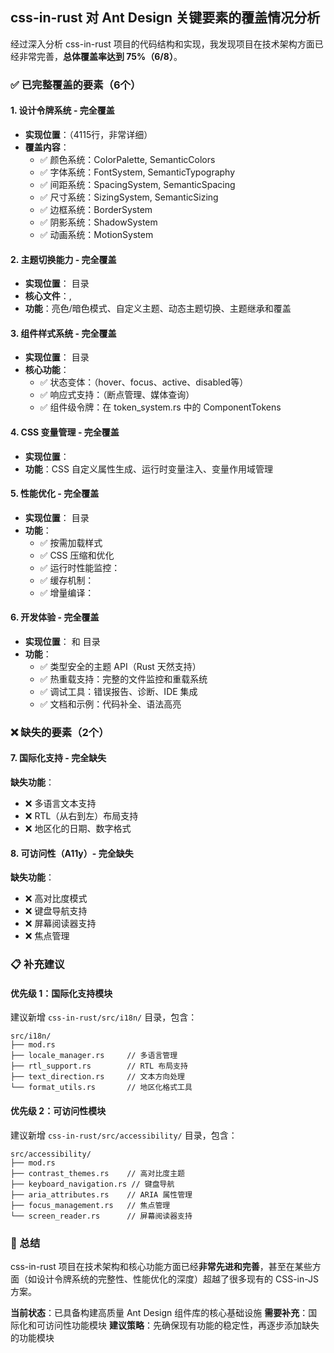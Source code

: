 
## css-in-rust 对 Ant Design 关键要素的覆盖情况分析

经过深入分析 css-in-rust 项目的代码结构和实现，我发现项目在技术架构方面已经非常完善，**总体覆盖率达到 75%（6/8）**。

### ✅ 已完整覆盖的要素（6个）

#### 1. 设计令牌系统 - 完全覆盖
- **实现位置**：<mcfile name="token_system.rs" path="css-in-rust/src/theme/token_system.rs"></mcfile>（4115行，非常详细）
- **覆盖内容**：
  - ✅ 颜色系统：ColorPalette, SemanticColors
  - ✅ 字体系统：FontSystem, SemanticTypography
  - ✅ 间距系统：SpacingSystem, SemanticSpacing
  - ✅ 尺寸系统：SizingSystem, SemanticSizing
  - ✅ 边框系统：BorderSystem
  - ✅ 阴影系统：ShadowSystem
  - ✅ 动画系统：MotionSystem

#### 2. 主题切换能力 - 完全覆盖
- **实现位置**：<mcfolder name="theme" path="css-in-rust/src/theme"></mcfolder> 目录
- **核心文件**：<mcfile name="theme_manager.rs" path="css-in-rust/src/theme/theme_manager.rs"></mcfile>, <mcfile name="theme_provider.rs" path="css-in-rust/src/theme/theme_provider.rs"></mcfile>
- **功能**：亮色/暗色模式、自定义主题、动态主题切换、主题继承和覆盖

#### 3. 组件样式系统 - 完全覆盖
- **实现位置**：<mcfolder name="variants" path="css-in-rust/src/variants"></mcfolder> 目录
- **核心功能**：
  - ✅ 状态变体：<mcfile name="state_variants.rs" path="css-in-rust/src/variants/state_variants.rs"></mcfile>（hover、focus、active、disabled等）
  - ✅ 响应式支持：<mcfile name="responsive.rs" path="css-in-rust/src/variants/responsive.rs"></mcfile>（断点管理、媒体查询）
  - ✅ 组件级令牌：在 token_system.rs 中的 ComponentTokens

#### 4. CSS 变量管理 - 完全覆盖
- **实现位置**：<mcfile name="css_variables.rs" path="css-in-rust/src/theme/css_variables.rs"></mcfile>
- **功能**：CSS 自定义属性生成、运行时变量注入、变量作用域管理

#### 5. 性能优化 - 完全覆盖
- **实现位置**：<mcfolder name="performance" path="css-in-rust/src/performance"></mcfolder> 目录
- **功能**：
  - ✅ 按需加载样式
  - ✅ CSS 压缩和优化
  - ✅ 运行时性能监控：<mcfile name="metrics.rs" path="css-in-rust/src/performance/metrics.rs"></mcfile>
  - ✅ 缓存机制：<mcfile name="cache.rs" path="css-in-rust/src/performance/cache.rs"></mcfile>
  - ✅ 增量编译：<mcfile name="incremental.rs" path="css-in-rust/src/performance/incremental.rs"></mcfile>

#### 6. 开发体验 - 完全覆盖
- **实现位置**：<mcfolder name="dev_experience" path="css-in-rust/src/dev_experience"></mcfolder> 和 <mcfolder name="hot_reload" path="css-in-rust/src/hot_reload"></mcfolder> 目录
- **功能**：
  - ✅ 类型安全的主题 API（Rust 天然支持）
  - ✅ 热重载支持：完整的文件监控和重载系统
  - ✅ 调试工具：错误报告、诊断、IDE 集成
  - ✅ 文档和示例：代码补全、语法高亮

### ❌ 缺失的要素（2个）

#### 7. 国际化支持 - 完全缺失
**缺失功能**：
- ❌ 多语言文本支持
- ❌ RTL（从右到左）布局支持
- ❌ 地区化的日期、数字格式

#### 8. 可访问性（A11y）- 完全缺失
**缺失功能**：
- ❌ 高对比度模式
- ❌ 键盘导航支持
- ❌ 屏幕阅读器支持
- ❌ 焦点管理

### 📋 补充建议

#### 优先级 1：国际化支持模块
建议新增 `css-in-rust/src/i18n/` 目录，包含：
```
src/i18n/
├── mod.rs
├── locale_manager.rs     // 多语言管理
├── rtl_support.rs        // RTL 布局支持
├── text_direction.rs     // 文本方向处理
└── format_utils.rs       // 地区化格式工具
```

#### 优先级 2：可访问性模块
建议新增 `css-in-rust/src/accessibility/` 目录，包含：
```
src/accessibility/
├── mod.rs
├── contrast_themes.rs    // 高对比度主题
├── keyboard_navigation.rs // 键盘导航
├── aria_attributes.rs    // ARIA 属性管理
├── focus_management.rs   // 焦点管理
└── screen_reader.rs      // 屏幕阅读器支持
```

### 🎯 总结

css-in-rust 项目在技术架构和核心功能方面已经**非常先进和完善**，甚至在某些方面（如设计令牌系统的完整性、性能优化的深度）超越了很多现有的 CSS-in-JS 方案。

**当前状态**：已具备构建高质量 Ant Design 组件库的核心基础设施
**需要补充**：国际化和可访问性功能模块
**建议策略**：先确保现有功能的稳定性，再逐步添加缺失的功能模块
